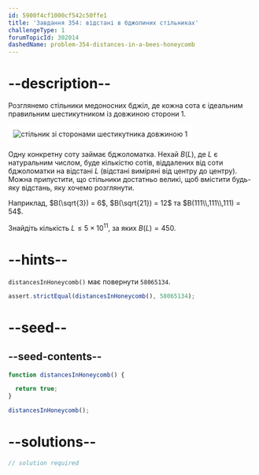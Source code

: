 ```yaml
---
id: 5900f4cf1000cf542c50ffe1
title: 'Завдання 354: відстані в бджолиних стільниках'
challengeType: 1
forumTopicId: 302014
dashedName: problem-354-distances-in-a-bees-honeycomb
---
```


# --description--

Розглянемо стільники медоносних бджіл, де кожна сота є ідеальним правильним шестикутником із довжиною сторони 1.

<img class="img-responsive center-block" alt="стільник зі сторонами шестикутника довжиною 1" src="https://cdn.freecodecamp.org/curriculum/project-euler/distances-in-a-bees-honeycomb.png" style="background-color: white; padding: 10px;" />

Одну конкретну соту займає бджоломатка. Нехай $B(L)$, де $L$ є натуральним числом, буде кількістю сотів, віддалених від соти бджоломатки на відстані $L$ (відстані виміряні від центру до центру). Можна припустити, що стільники достатньо великі, щоб вмістити будь-яку відстань, яку хочемо розглянути.

Наприклад, $B(\sqrt{3}) = 6$, $B(\sqrt{21}) = 12$ та $B(111\\,111\\,111) = 54$.

Знайдіть кількість $L ≤ 5 \times {10}^{11}$, за яких $B(L) = 450$.

# --hints--

`distancesInHoneycomb()` має повернути `58065134`.

```js
assert.strictEqual(distancesInHoneycomb(), 58065134);
```

# --seed--

## --seed-contents--

```js
function distancesInHoneycomb() {

  return true;
}

distancesInHoneycomb();
```

# --solutions--

```js
// solution required
```
